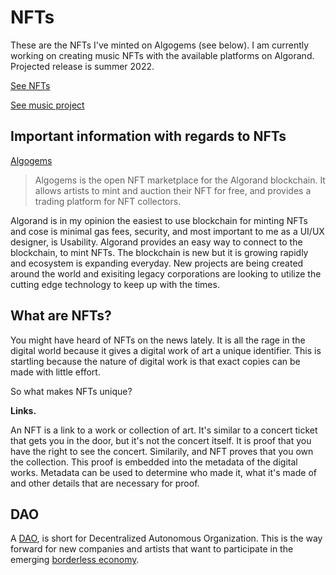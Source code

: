 # NFTs

These are the NFTs I've minted on Algogems (see below).  I am currently working on creating music NFTs with the available platforms on Algorand.  Projected release is summer 2022.

[See NFTs](https://www.algogems.io/collection/3008)

[See music project](/music/ebs/)

## Important information with regards to NFTs

[Algogems](https://algogems.io/)

>Algogems is the open NFT marketplace for the Algorand blockchain. It allows artists to mint and auction their NFT for free, and provides a trading platform for NFT collectors.

Algorand is in my opinion the easiest to use blockchain for minting NFTs and cose is minimal gas fees, security, and most important to me as a UI/UX designer, is Usability.  Algorand provides an easy way to connect to the blockchain, to mint NFTs.  The blockchain is new but it is growing rapidly and ecosystem is expanding everyday.  New projects are being created around the world and exisiting legacy corporations are looking to utilize the cutting edge technology to keep up with the times. 

## What are NFTs?

You might have heard of NFTs on the news lately.  It is all the rage in the digital world because it gives a digital work of art a unique identifier.  This is startling because the nature of digital work is that exact copies can be made with little effort.  

So what makes NFTs unique?

**Links.**

An NFT is a link to a work or collection of art.  It's similar to a concert ticket that gets you in the door, but it's not the concert itself.  It is proof that you have the right to see the concert.  Similarily, and NFT proves that you own the collection.  This proof is embedded into the metadata of the digital works.  Metadata can be used to determine who made it, what it's made of and other details that are necessary for proof. 

## DAO

A [DAO](https://en.wikipedia.org/wiki/Decentralized_autonomous_organization), is short for Decentralized Autonomous Organization.  This is the way forward for new companies and artists that want to participate in the emerging [borderless economy](https://www.algorand.com/resources/blog/the-borderless-economy-is-here). 
